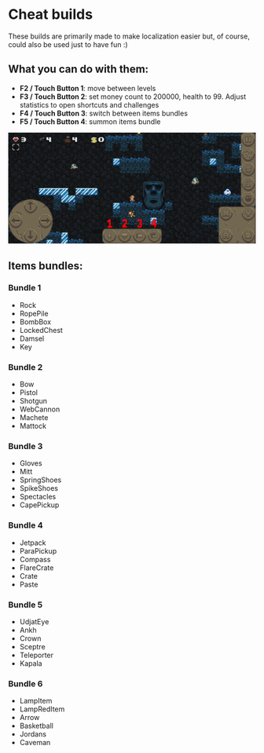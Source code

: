 # Cheat builds

These builds are primarily made to make localization easier but, of course, could also be used just to have fun :)

## What you can do with them:
- **F2 / Touch Button 1**: move between levels
- **F3 / Touch Button 2**: set money count to 200000, health to 99. Adjust statistics to open shortcuts and challenges
- **F4 / Touch Button 3**: switch between items bundles
- **F5 / Touch Button 4**: summon items bundle

![screenshot](screenshots/screenshot_01.png)

## Items bundles:
### Bundle 1
- Rock
- RopePile
- BombBox
- LockedChest
- Damsel
- Key
### Bundle 2
- Bow
- Pistol
- Shotgun
- WebCannon
- Machete
- Mattock
### Bundle 3
- Gloves
- Mitt
- SpringShoes
- SpikeShoes
- Spectacles
- CapePickup
### Bundle 4
- Jetpack
- ParaPickup
- Compass
- FlareCrate
- Crate
- Paste
### Bundle 5
- UdjatEye
- Ankh
- Crown
- Sceptre
- Teleporter
- Kapala
### Bundle 6
- LampItem
- LampRedItem
- Arrow
- Basketball
- Jordans
- Caveman